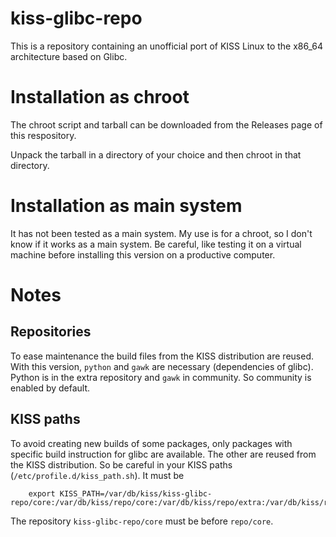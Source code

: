 # kiss-glibc-repo
This is a repository containing an unofficial port of KISS Linux to the x86_64 architecture based on Glibc.

# Installation as chroot

The chroot script and tarball can be downloaded from the Releases page of this respository.

Unpack the tarball in a directory of your choice and then chroot in that directory. 

# Installation as main system

It has not been tested as a main system. My use is for a chroot, so I don't know
if it works as a main system. Be careful, like testing it on a virtual machine before
installing this version on a productive computer. 

# Notes 

## Repositories

To ease maintenance the build files from the KISS distribution are reused. With this version, `python` and `gawk`
are necessary (dependencies of glibc). Python is in the extra repository and `gawk` in community. So community is
enabled by default. 

## KISS paths

To avoid creating new builds of some packages, only packages with specific build instruction for glibc are available. 
The other are reused from the KISS distribution. So be careful in your KISS paths (`/etc/profile.d/kiss_path.sh`). It must 
be
```
    export KISS_PATH=/var/db/kiss/kiss-glibc-repo/core:/var/db/kiss/repo/core:/var/db/kiss/repo/extra:/var/db/kiss/repo/xorg:/var/db/kiss/community/community
```

The repository `kiss-glibc-repo/core` must be before `repo/core`.
